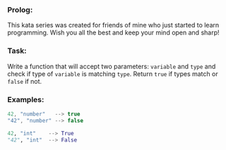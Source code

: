 ### Prolog:

This kata series was created for friends of mine who just started to learn programming. Wish you all the best and keep your mind open and sharp!

### Task:

Write a function that will accept two parameters: `variable` and `type` and check if type of `variable` is matching `type`. Return `true` if types match or `false` if not.

### Examples:

```javascript
42, "number"   --> true
"42", "number" --> false
```

```python
42, "int"    --> True
"42", "int"  --> False
```